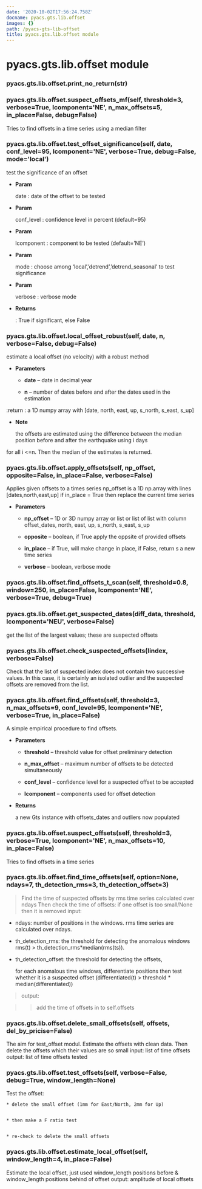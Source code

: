```yaml
---
date: '2020-10-02T17:56:24.758Z'
docname: pyacs.gts.lib.offset
images: {}
path: /pyacs-gts-lib-offset
title: pyacs.gts.lib.offset module
---
```


# pyacs.gts.lib.offset module


### pyacs.gts.lib.offset.print_no_return(str)

### pyacs.gts.lib.offset.suspect_offsets_mf(self, threshold=3, verbose=True, lcomponent='NE', n_max_offsets=5, in_place=False, debug=False)
Tries to find offsets in a time series using a median filter


### pyacs.gts.lib.offset.test_offset_significance(self, date, conf_level=95, lcomponent='NE', verbose=True, debug=False, mode='local')
test the significance of an offset


* **Param**

    date        : date of the offset to be tested



* **Param**

    conf_level  : confidence level in percent (default=95)



* **Param**

    lcomponent  : component to be tested (default=’NE’)



* **Param**

    mode        : choose among ‘local’,’detrend’,’detrend_seasonal’ to test significance



* **Param**

    verbose     : verbose mode



* **Returns**

    : True if significant, else False



### pyacs.gts.lib.offset.local_offset_robust(self, date, n, verbose=False, debug=False)
estimate a local offset (no velocity) with a robust method


* **Parameters**

    
    * **date** – date in decimal year


    * **n** – number of dates before and after the dates used in the estimation


:return : a 1D numpy array with [date, north, east, up, s_north, s_east, s_up]


* **Note**

    the offsets are estimated using the difference between the median position before and after the earthquake using i days


for all i <=n. Then the median of the estimates is returned.


### pyacs.gts.lib.offset.apply_offsets(self, np_offset, opposite=False, in_place=False, verbose=False)
Applies given offsets to a times series
np_offset is a 1D np.array with lines [dates,north,east,up]
if in_place = True then replace the current time series


* **Parameters**

    
    * **np_offset** – 1D or 3D numpy array or list or list of list with column offset_dates, north, east, up, s_north, s_east, s_up


    * **opposite** – boolean, if True apply the oppsite of provided offsets


    * **in_place** – if True, will make change in place, if False, return s a new time series


    * **verbose** – boolean, verbose mode



### pyacs.gts.lib.offset.find_offsets_t_scan(self, threshold=0.8, window=250, in_place=False, lcomponent='NE', verbose=True, debug=True)

### pyacs.gts.lib.offset.get_suspected_dates(diff_data, threshold, lcomponent='NEU', verbose=False)
get the list of the largest values; these are suspected offsets


### pyacs.gts.lib.offset.check_suspected_offsets(lindex, verbose=False)
Check that the list of suspected index does not contain two successive values.
In this case, it is certainly an isolated outlier and the suspected offsets are removed from the list.


### pyacs.gts.lib.offset.find_offsets(self, threshold=3, n_max_offsets=9, conf_level=95, lcomponent='NE', verbose=True, in_place=False)
A simple empirical procedure to find offsets.


* **Parameters**

    
    * **threshold** – threshold value for offset preliminary detection


    * **n_max_offset** – maximum number of offsets to be detected simultaneously


    * **conf_level** – confidence level for a suspected offset to be accepted


    * **lcomponent** – components used for offset detection



* **Returns**

    a new Gts instance with offsets_dates and outliers now populated



### pyacs.gts.lib.offset.suspect_offsets(self, threshold=3, verbose=True, lcomponent='NE', n_max_offsets=10, in_place=False)
Tries to find offsets in a time series


### pyacs.gts.lib.offset.find_time_offsets(self, option=None, ndays=7, th_detection_rms=3, th_detection_offset=3)
> Find the time of suspected offsets by rms time series calculated over ndays
> Then check the time of offsets: if one offset is too small/None then it is removed
> input:


* ndays: number of positions in the windows. rms time series are calculated over ndays.


* th_detection_rms: the threshold for detecting the anomalous windows rms(t) > th_detection_rms\*median(rms(ts)).


* th_detection_offset: the threshold for detecting the offsets,

    for each anomalous time windows, differentiate positions
    then test whether it is a suspected offset (differentiated(t) > threshold \* median(differentiated))

> output:

> > add the time of offsets in to self.offsets


### pyacs.gts.lib.offset.delete_small_offsets(self, offsets, del_by_pricise=False)
The aim for test_offset modul. 
Estimate the offsets with clean data.
Then delete the offsets which their values are so small
input: list of time offsets
output: list of time offsets tested


### pyacs.gts.lib.offset.test_offsets(self, verbose=False, debug=True, window_length=None)
Test the offset:

    
    * delete the small offset (1mm for East/North, 2mm for Up)


    * then make a F ratio test


    * re-check to delete the small offsets


### pyacs.gts.lib.offset.estimate_local_offset(self, window_length=4, in_place=False)
Estimate the local offset, just used window_length positions before & window_length positions behind of offset
output: amplitude of local offsets
